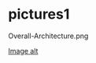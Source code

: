 # pictures1

Overall-Architecture.png

[](https://github.com/Elizaveta0209/pictures1/raw/master/Overall-Architecture.png/Overall-Architecture.png)

[Image alt](https://github.com/jon/coolproject/raw/master/image/image.png)
